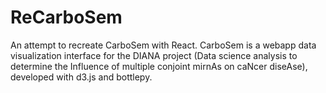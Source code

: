 # ReCarboSem  
An attempt to recreate CarboSem with React. CarboSem is a webapp data visualization interface for the DIANA project (Data science analysis to determine the Influence of multiple conjoint mirnAs on caNcer diseAse), developed with d3.js and bottlepy.
